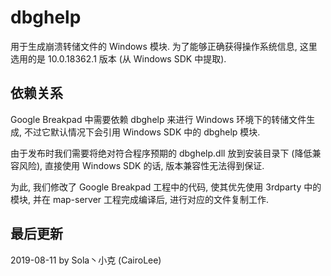 dbghelp
==============

用于生成崩溃转储文件的 Windows 模块.
为了能够正确获得操作系统信息, 这里选用的是 10.0.18362.1 版本 (从 Windows SDK 中提取).

依赖关系
---------------
Google Breakpad 中需要依赖 dbghelp 来进行 Windows 环境下的转储文件生成,
不过它默认情况下会引用 Windows SDK 中的 dbghelp 模块.

由于发布时我们需要将绝对符合程序预期的 dbghelp.dll 放到安装目录下 (降低兼容风险),
直接使用 Windows SDK 的话, 版本兼容性无法得到保证.

为此, 我们修改了 Google Breakpad 工程中的代码, 使其优先使用 3rdparty 中的模块,
并在 map-server 工程完成编译后, 进行对应的文件复制工作.

最后更新
---------------
2019-08-11 by Sola丶小克 (CairoLee)
